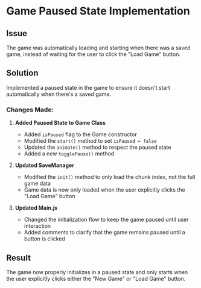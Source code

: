 # Game Paused State Implementation

## Issue
The game was automatically loading and starting when there was a saved game, instead of waiting for the user to click the "Load Game" button.

## Solution
Implemented a paused state in the game to ensure it doesn't start automatically when there's a saved game.

### Changes Made:

1. **Added Paused State to Game Class**
   - Added `isPaused` flag to the Game constructor
   - Modified the `start()` method to set `isPaused = false`
   - Updated the `animate()` method to respect the paused state
   - Added a new `togglePause()` method

2. **Updated SaveManager**
   - Modified the `init()` method to only load the chunk index, not the full game data
   - Game data is now only loaded when the user explicitly clicks the "Load Game" button

3. **Updated Main.js**
   - Changed the initialization flow to keep the game paused until user interaction
   - Added comments to clarify that the game remains paused until a button is clicked

## Result
The game now properly initializes in a paused state and only starts when the user explicitly clicks either the "New Game" or "Load Game" button.